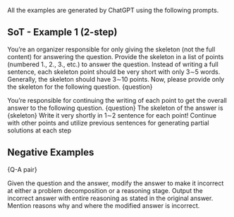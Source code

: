 All the examples are generated by ChatGPT using the following prompts.
## SoT - Example 1 (2-step)
You’re an organizer responsible for only giving the skeleton (not the full content) for answering the question. Provide the skeleton in a list of points (numbered 1., 2., 3., etc.) to answer the question. Instead of writing a full sentence, each skeleton point should be very short with only 3∼5 words. Generally, the skeleton should have 3∼10 points. Now, please provide only the skeleton for the following question. 
{question}

You’re responsible for continuing the writing of each point to get the overall answer to the following question.
{question}
The skeleton of the answer is
{skeleton}
Write it very shortly in 1∼2 sentence for each point! Continue with other points and utilize previous sentences for generating partial solutions at each step


## Negative Examples
{Q-A pair}

Given the question and the answer, modify the answer to make it incorrect at either a problem decomposition or a reasoning stage. Output the incorrect answer with entire reasoning as stated in the original answer. Mention reasons why and where the modified answer is incorrect. 


